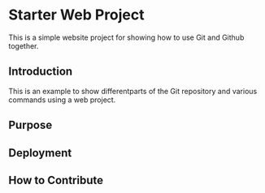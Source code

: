 # Starter Web Project

This is a simple website project for showing how to use Git and Github together.

## Introduction

This is an example to show differentparts of the Git repository and various commands using a web project.

## Purpose

## Deployment

## How to Contribute